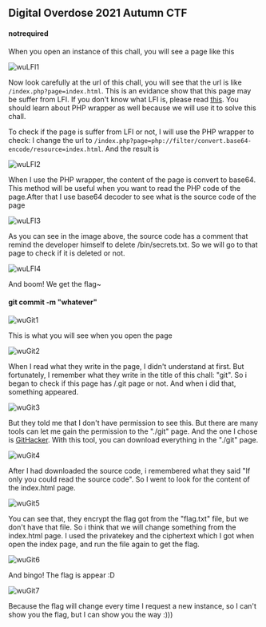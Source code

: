 ## Digital Overdose 2021 Autumn CTF

#### notrequired

When you open an instance of this chall, you will see a page like this

![wuLFI1](https://user-images.githubusercontent.com/67006728/136723727-9d22946e-eaef-4c13-bb03-bdccd844f2e2.PNG)

Now look carefully at the url of this chall, you will see that the url is like `/index.php?page=index.html`. This is an evidance show that this page may be suffer from LFI. If you don't know what LFI is, please read [this](https://book.hacktricks.xyz/pentesting-web/file-inclusion). You should learn about PHP wrapper as well because we will use it to solve this chall.

To check if the page is suffer from LFI or not, I will use the PHP wrapper to check: I change the url to `/index.php?page=php://filter/convert.base64-encode/resource=index.html`. And the result is

![wuLFI2](https://user-images.githubusercontent.com/67006728/136723735-981ab250-15a9-4d23-8065-e1e34473c864.PNG)

When I use the PHP wrapper, the content of the page is convert to base64. This method will be useful when you want to read the PHP code of the page.After that I use base64 decoder to see what is the source code of the page

![wuLFI3](https://user-images.githubusercontent.com/67006728/136723742-02b33246-085a-4fda-95ff-778534ac811a.PNG)

As you can see in the image above, the source code has a comment that remind the developer himself to delete /bin/secrets.txt. So we will go to that page to check if it is deleted or not.

![wuLFI4](https://user-images.githubusercontent.com/67006728/136723746-75d2dfe5-b3b4-45c1-b449-cfeb63e30f74.PNG)

And boom! We get the flag~

#### git commit -m "whatever"

![wuGit1](https://user-images.githubusercontent.com/67006728/136659402-0623a624-e2b1-4ae1-98f7-393b9479e2cc.PNG)

This is what you will see when you open the page

![wuGit2](https://user-images.githubusercontent.com/67006728/136659409-d4e31605-f3e5-452f-82df-f5c1400f111f.PNG)

When I read what they write in the page, I didn't understand at first. But fortunately, I remember what they write in the title of this chall: "git". So i began to check if this page has /.git page or not. And when i did that, something appeared.

![wuGit3](https://user-images.githubusercontent.com/67006728/136659412-8fd418f6-a520-4fdf-b631-de37646e1e0a.PNG)

But they told me that I don't have permission to see this. But there are many tools can let me gain the permission to the "./git" page. And the one I chose is [GitHacker](https://github.com/WangYihang/GitHacker). With this tool, you can download everything in the "./git" page.

![wuGit4](https://user-images.githubusercontent.com/67006728/136659417-a84c2df2-7809-47b5-bb20-ea766a40cbee.PNG)

After I had downloaded the source code, i remembered what they said "If only you could read the source code". So I went to look for the content of the index.html page.

![wuGit5](https://user-images.githubusercontent.com/67006728/136659421-e9558cb2-3d7b-4082-a9f8-af6680c7b5d9.PNG)

You can see that, they encrypt the flag got from the "flag.txt" file, but we don't have that file. So i think that we will change something from the index.html page. I used the privatekey and the ciphertext which I got when open the index page, and run the file again to get the flag.

![wuGit6](https://user-images.githubusercontent.com/67006728/136659427-ab4cfb28-e116-4598-8376-6c2e6a0d2dc8.PNG)

And bingo! The flag is appear :D

![wuGit7](https://user-images.githubusercontent.com/67006728/136659430-ab86d816-19a7-41a0-8226-86a481503e5b.PNG)

Because the flag will change every time I request a new instance, so I can't show you the flag, but I can show you the way :)))
